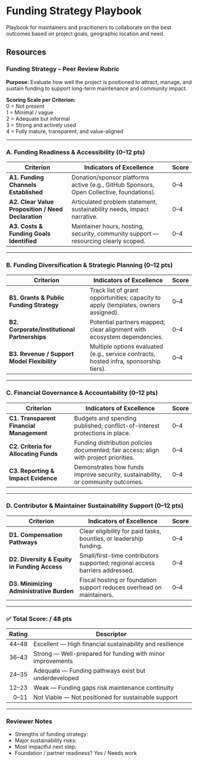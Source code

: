# Funding Strategy Playbook

Playbook for maintainers and pracitioners to collaborate on the best outcomes based on project goals, geographic location and need.

## Resources

### Funding Strategy – Peer Review Rubric

**Purpose:** Evaluate how well the project is positioned to attract, manage, and sustain funding to support long-term maintenance and community impact.

**Scoring Scale per Criterion:**  
0 = Not present  
1 = Minimal / vague  
2 = Adequate but informal  
3 = Strong and actively used  
4 = Fully mature, transparent, and value-aligned

---

### A. Funding Readiness & Accessibility (0–12 pts)

| Criterion | Indicators of Excellence | Score |
|---------|--------------------------|------|
| **A1. Funding Channels Established** | Donation/sponsor platforms active (e.g., GitHub Sponsors, Open Collective, foundations). | 0–4 |
| **A2. Clear Value Proposition / Need Declaration** | Articulated problem statement, sustainability needs, impact narrative. | 0–4 |
| **A3. Costs & Funding Goals Identified** | Maintainer hours, hosting, security, community support — resourcing clearly scoped. | 0–4 |

---

### B. Funding Diversification & Strategic Planning (0–12 pts)

| Criterion | Indicators of Excellence | Score |
|---------|--------------------------|------|
| **B1. Grants & Public Funding Strategy** | Track list of grant opportunities; capacity to apply (templates, owners assigned). | 0–4 |
| **B2. Corporate/Institutional Partnerships** | Potential partners mapped; clear alignment with ecosystem dependencies. | 0–4 |
| **B3. Revenue / Support Model Flexibility** | Multiple options evaluated (e.g., service contracts, hosted infra, sponsorship tiers). | 0–4 |

---

### C. Financial Governance & Accountability (0–12 pts)

| Criterion | Indicators of Excellence | Score |
|---------|--------------------------|------|
| **C1. Transparent Financial Management** | Budgets and spending published; conflict-of-interest protections in place. | 0–4 |
| **C2. Criteria for Allocating Funds** | Funding distribution policies documented; fair access; align with project priorities. | 0–4 |
| **C3. Reporting & Impact Evidence** | Demonstrates how funds improve security, sustainability, or community outcomes. | 0–4 |

---

### D. Contributor & Maintainer Sustainability Support (0–12 pts)

| Criterion | Indicators of Excellence | Score |
|---------|--------------------------|------|
| **D1. Compensation Pathways** | Clear eligibility for paid tasks, bounties, or leadership funding. | 0–4 |
| **D2. Diversity & Equity in Funding Access** | Small/first-time contributors supported; regional access barriers addressed. | 0–4 |
| **D3. Minimizing Administrative Burden** | Fiscal hosting or foundation support reduces overhead on maintainers. | 0–4 |

---

### ✅ Total Score: **/ 48 pts**

| Rating | Descriptor |
|-------:|------------|
| 44–48 | Excellent — High financial sustainability and resilience |
| 36–43 | Strong — Well-prepared for funding with minor improvements |
| 24–35 | Adequate — Funding pathways exist but underdeveloped |
| 12–23 | Weak — Funding gaps risk maintenance continuity |
| 0–11 | Not Viable — Not positioned for sustainable support |

---

### Reviewer Notes

- Strengths of funding strategy:
- Major sustainability risks:
- Most impactful next step:
- Foundation / partner readiness? Yes / Needs work

